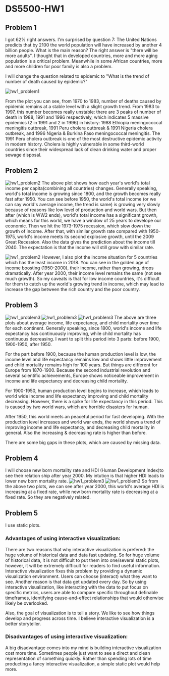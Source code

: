# DS5500-HW1

## Problem 1
I got 62% right answers. I'm surprised by question 7: The United Nations predicts that by 2100 the world population will have increased by another 4 billion people. What is the main reason? The right answer is "there will be more adults". I thought that in developed countries, more and more aging population is a critical problem. Meanwhile in some African countries, more and more children for poor family is also a problem.

I will change the question related to epidemic to "What is the trend of number of death caused by epidemic?"

![hw1_problem1](https://github.com/stiangithub/DS5500-HW1/blob/master/hw1_problem1.png)

From the plot you can see, from 1970 to 1983, number of deaths caused by epidemic remains at a stable level with a slight growth trend. From 1983 to 1997, this number becomes really unstable: there are 3 peaks of number of death in 1988, 1991 and 1996 respectively, which indicates 5 massive epidemics (2 in 1991 and 2 in 1996) in history: 1988 Ethiopia meningococcal meningitis outbreak, 1991 Peru cholera outbreak & 1991 Nigeria cholera outbreak, and 1996 Nigeria & Burkina Faso meningococcal meningitis. The 1991 Peru cholera outbreak is one of the most destructive epidemic activity in modern history. Cholera is highly vulnerable in some third-world countries since their widespread lack of clean drinking water and proper sewage disposal.

## Problem 2

![hw1_problem2](https://github.com/stiangithub/DS5500-HW1/blob/master/hw1_problem2.png)
The above plot shows how each year's world's total income per capita(combining all countries) changes. Generally speaking, world's total income is growing since 1800, and the growth becomes really fast after 1950. You can see before 1950, the world's total income (or we can say world's average income, the trend is same) is growing very slowly because of reasons like low level of production and world wars. But then after (which is WW2 ends), world's total income has a significant growth, which means for this world, we have a window of 25 years to develope our economic. Then we hit the 1973-1975 recession, which slow down the growth of income. After that, with similar growth rate compared with 1950-1975, world's income meets its second explosive growth, until the 2009 Great Recession. Also the data gives the prediction about the income till 2040. The expectation is that the income will still grow with similar rate.

![hw1_problem2](https://github.com/stiangithub/DS5500-HW1/blob/master/hw1_problem2_2.png)
However, I also plot the income situation for 5 countries which has the least income in 2018. You can see in the golden age of income boosting (1950-2000), their income, rather than growing, drops dramatically. After year 2000, their income level remains the same (not see much growth). So my caveats is that for low income countries, it's difficult for them to catch up the world's growing trend in income, which may lead to increase the gap between the rich country and the poor country.

## Problem 3
![hw1_problem3](https://github.com/stiangithub/DS5500-HW1/blob/master/hw1_problem3_1.png)
![hw1_problem3](https://github.com/stiangithub/DS5500-HW1/blob/master/hw1_problem3_2.png)
![hw1_problem3](https://github.com/stiangithub/DS5500-HW1/blob/master/hw1_problem3_3.png)
The above are three plots about average income, life expectancy, and child mortality over time for each continent. Generally speaking, since 1800, world's income and life expectancy has continuously improving, while child mortality has continuous decreasing. I want to split this period into 3 parts: before 1900, 1900-1950, after 1950.

For the part before 1900, because the human production level is low, the income level and life expectancy remains low and shows little improvement and child mortality remains high for 100 years. But things are different for Europe from 1870-1900. Because the second industrial revolution and several scientific achievements, Europe shows noticeable improvement in income and life expectancy and decreasing child mortality.

For 1900-1950, human production level begins to increase, which leads to world wide income and life expectancy improving and child mortality decreasing. However, there is a spike for life expectancy in this period. This is caused by two world wars, which are horrible disasters for human.

After 1950, this world meets an peaceful period for fast developing. With the production level increases and world war ends, the world shows a trend of improving income and life expectancy, and decreasing child mortality in general. Also the increasing & decreasing rate is higher than before.

There are some big gaps in these plots, which are caused by missing data.

## Problem 4
I will choose new born mortality rate and HDI (Human Development Index)to see their relation ship after year 2000. My intution is that higher HDI leads to lower new born mortality rate.
![hw1_problem3](https://github.com/stiangithub/DS5500-HW1/blob/master/hw1_problem4_1.png)
![hw1_problem3](https://github.com/stiangithub/DS5500-HW1/blob/master/hw1_problem4_2.png)
So from the above two plots, we can see after year 2000, this world's average HDI is increasing at a fixed rate, while new born mortality rate is decreasing at a fixed rate. So they are negatively related.

## Problem 5
I use static plots. 

### Advantages of using interactive visualization: 
There are two reasons that why interactive visualization is prefered: the huge volume of historical data and data fast updating. So for huge volume of historical data, it is not difficult to put them into one/several static plots, however, it will be extremely difficult for readers to find useful information. Interactive visualization fixes this problem by providing a dynamic visualization environment. Users can choose (interact) what they want to see. Another reason is that data get updated every day. So by using interactive visualization, like interacting with the data to put focus on specific metrics, users are able to compare specific throughout definable timeframes, identifying cause-and-effect relationships that would otherwise likely be overlooked.

Also, the goal of visualization is to tell a story. We like to see how things develop and progress across time. I believe interactive visualization is a better storyteller.

### Disadvantages of using interactive visualization:
A big disadvantage comes into my mind is building interactive visualization cost more time. Sometimes people just want to see a direct and clean representation of something quickly. Rather than spending lots of time producting a fancy interactive visualization, a simple static plot would help more.

